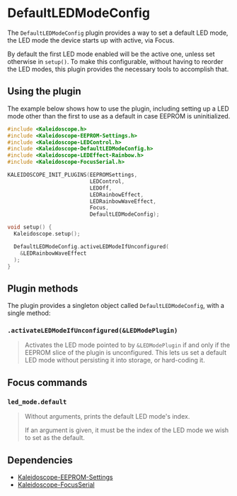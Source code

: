 # DefaultLEDModeConfig

The `DefaultLEDModeConfig` plugin provides a way to set a default LED mode, the
LED mode the device starts up with active, via Focus.

By default the first LED mode enabled will be the active one, unless set
otherwise in `setup()`. To make this configurable, without having to reorder the
LED modes, this plugin provides the necessary tools to accomplish that.

## Using the plugin

The example below shows how to use the plugin, including setting up a LED mode
other than the first to use as a default in case EEPROM is uninitialized.

```c++
#include <Kaleidoscope.h>
#include <Kaleidoscope-EEPROM-Settings.h>
#include <Kaleidoscope-LEDControl.h>
#include <Kaleidoscope-DefaultLEDModeConfig.h>
#include <Kaleidoscope-LEDEffect-Rainbow.h>
#include <Kaleidoscope-FocusSerial.h>

KALEIDOSCOPE_INIT_PLUGINS(EEPROMSettings,
                          LEDControl,
                          LEDOff,
                          LEDRainbowEffect,
                          LEDRainbowWaveEffect,
                          Focus,
                          DefaultLEDModeConfig);

void setup() {
  Kaleidoscope.setup();

  DefaultLEDModeConfig.activeLEDModeIfUnconfigured(
    &LEDRainbowWaveEffect
  );
}
```

## Plugin methods

The plugin provides a singleton object called `DefaultLEDModeConfig`, with a single method:

### `.activateLEDModeIfUnconfigured(&LEDModePlugin)`

> Activates the LED mode pointed to by `&LEDModePlugin` if and only if the
> EEPROM slice of the plugin is unconfigured. This lets us set a default LED
> mode without persisting it into storage, or hard-coding it.

## Focus commands

### `led_mode.default`

> Without arguments, prints the default LED mode's index.
>
> If an argument is given, it must be the index of the LED mode we wish to set
> as the default.

## Dependencies

* [Kaleidoscope-EEPROM-Settings](Kaleidoscope-EEPROM-Settings.md)
* [Kaleidoscope-FocusSerial](Kaleidoscope-FocusSerial.md)
